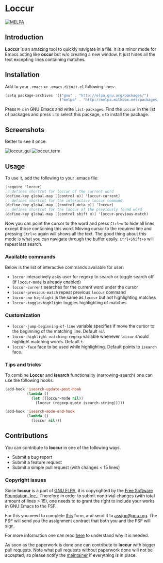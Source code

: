 # Loccur

[![MELPA](https://melpa.org/packages/loccur-badge.svg)](https://melpa.org/#/loccur)

## Introduction
**Loccur** is an amazing tool to quickly navigate in a file. It is a minor mode for Emacs acting like **occur** but w/o creating a new window. It just hides all the text excepting lines containing matches.
## Installation
Add to your `.emacs` or `.emacs.d/init.el` following lines:

```scheme
(setq package-archives '(("gnu" . "http://elpa.gnu.org/packages/")
                         ("melpa" . "http://melpa.milkbox.net/packages/")))
```
                         
Press `M-x` in GNU Emacs and write `list-packages`. Find the `loccur` in the list of packages and press `i` to select this package, `x` to install the package.


## Screenshots
Better to see it once:

![loccur_gui](https://github.com/fourier/loccur/raw/screenshots/gui_emacs_with_loccur.gif "GUI Emacs with loccur")
![loccur_term](https://github.com/fourier/loccur/raw/screenshots/emacs_with_loccur.gif "Emacs in terminal with loccur")


## Usage

To use it, add the following to your .emacs file:

```scheme
(require 'loccur)
;; defines shortcut for loccur of the current word
(define-key global-map [(control o)] 'loccur-current)
;; defines shortcut for the interactive loccur command
(define-key global-map [(control meta o)] 'loccur)
;; defines shortcut for the loccur of the previously found word
(define-key global-map [(control shift o)] 'loccur-previous-match)
```

Now you can point the cursor to the word and press `Ctrl+o` to hide all lines except those containing this word. Moving cursor to the required line and pressing `Ctrl+o` again will shows all the text. The good thing about this mode is what you can navigate through the buffer easily. `Ctrl+Shift+o` will repeat last search.

### Available commands
Below is the list of interactive commands available for user:

* `loccur` interactively asks user for regexp to search or toggle search off (if `loccur-mode` is already enabled)
* `loccur-current` searches for the current word under the cursor
* `loccur-previous-match` repeat previous `loccur` command
* `loccur-no-highlight` is the same as `loccur` but not highlighting matches
* `loccur-toggle-highlight` toggles highlighting of matches

### Customization
* `loccur-jump-beginning-of-line` variable specifies if move the cursor to the beginning of the matching line. Default `nil`
* `loccur-highlight-matching-regexp` variable whenever `loccur` should highlight matching words. Default `t`.
* `loccur-face` face to be used while highlighting. Default points to `isearch` face.

### Tips and tricks
To combine **Loccur** and **isearch** functionality (narrowing-search) one can use the following hooks:
```lisp
(add-hook 'isearch-update-post-hook
          (lambda ()
            (let ((loccur-mode nil))
              (loccur (regexp-quote isearch-string)))))

(add-hook 'isearch-mode-end-hook
          (lambda ()
            (loccur nil)))
```


## Contributions
You can contribute to **loccur** in one of the following ways.
- Submit a bug report
- Submit a feature request
- Submit a simple pull request (with changes < 15 lines)

### Copyright issues
Since **loccur** is a part of [GNU ELPA](https://elpa.gnu.org/), it is copyrighted by the [Free Software Foundation, Inc.](http://www.fsf.org/). Therefore in order to submit nontrivial changes (with total amount of lines > 15), one needs to to grant the right to include your works in GNU Emacs to the FSF.

For this you need to complete [this](https://raw.githubusercontent.com/fourier/loccur/contributions/request-assign.txt) form, and send it to [assign@gnu.org](mailto:assign@gnu.org). The FSF will send you the assignment contract that both you and the FSF will sign.

For more information one can read [here](http://www.gnu.org/licenses/why-assign.html) to understand why it is needed.

As soon as the paperwork is done one can contribute to **loccur** with bigger pull requests.
Note what pull requests without paperwork done will not be accepted, so please notify the [maintainer](mailto:alexey.veretennikov@gmail.com) if everything is in place.

